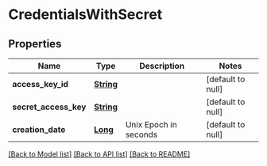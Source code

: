 # CredentialsWithSecret
## Properties

Name | Type | Description | Notes
------------ | ------------- | ------------- | -------------
**access\_key\_id** | [**String**](string.md) |  | [default to null]
**secret\_access\_key** | [**String**](string.md) |  | [default to null]
**creation\_date** | [**Long**](long.md) | Unix Epoch in seconds | [default to null]

[[Back to Model list]](../README.md#documentation-for-models) [[Back to API list]](../README.md#documentation-for-api-endpoints) [[Back to README]](../README.md)

